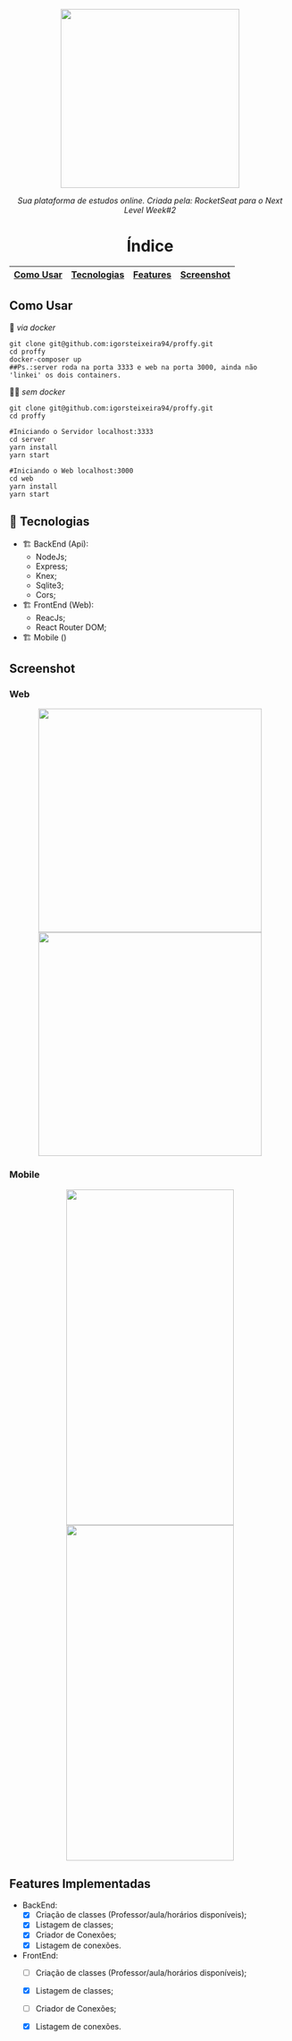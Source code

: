 <p align="center">
<img src="https://user-images.githubusercontent.com/47749249/89240844-b897e700-d5d3-11ea-850d-5f95d08833c7.png" width="320px"/>
<p align="center"><i>Sua plataforma de estudos online. Criada pela: RocketSeat para o Next Level Week#2</i></p>
</p>

<h1 align="center">Índice</h1>
 
[Como Usar](#como-usar)  | [Tecnologias](#rocket-tecnologias) |  [Features](#features-implementadas) |  [Screenshot](#screenshot)
:-------:                | ------:                            |:-------:                             | ------:



## Como Usar

🐋️ *via docker*

```shell
git clone git@github.com:igorsteixeira94/proffy.git
cd proffy
docker-composer up
##Ps.:server roda na porta 3333 e web na porta 3000, ainda não 'linkei' os dois containers.
```

 👨‍💻️ *sem docker*

```shell
git clone git@github.com:igorsteixeira94/proffy.git
cd proffy

#Iniciando o Servidor localhost:3333
cd server
yarn install
yarn start

#Iniciando o Web localhost:3000
cd web
yarn install
yarn start
```


 
## :rocket: Tecnologias

* 🏗️ BackEnd (Api):
  * NodeJs;
  * Express;
  * Knex;
  * Sqlite3;
  * Cors;
* 🏗️ FrontEnd (Web):
  * ReacJs;
  * React Router DOM;
* 🏗️ Mobile ()



## Screenshot

### Web

<p align="center">
<img src="https://user-images.githubusercontent.com/47749249/89241645-eb42df00-d5d5-11ea-9e7f-d497e2794fb4.png" width="400px"/>
<img src="https://user-images.githubusercontent.com/47749249/89241649-ebdb7580-d5d5-11ea-84c1-77a596233305.png" width="400px"/>
</p>

### Mobile
<p align="center">
<img src="https://user-images.githubusercontent.com/47749249/89241878-7de37e00-d5d6-11ea-8dae-ebbcf8589565.png" width="300px" height="600px"/>
<img src="https://user-images.githubusercontent.com/47749249/89241881-7f14ab00-d5d6-11ea-8a18-af0ec3504d77.png" width="300px" height="600px"/>
</p>


## Features Implementadas

* BackEnd:
  * [x] Criação de classes (Professor/aula/horários disponíveis);
  * [x] Listagem de classes;
  * [x] Criador de Conexões;
  * [x] Listagem de conexões.

* FrontEnd:
  * [ ] Criação de classes (Professor/aula/horários disponíveis);
  * [x] Listagem de classes;
  * [ ] Criador de Conexões;
  * [x] Listagem de conexões.

